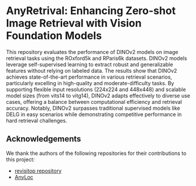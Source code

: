 # AnyRetrival: Enhancing Zero-shot Image Retrieval with Vision Foundation Models


This repository evaluates the performance of DINOv2 models on image retrieval tasks using the ROxford5k and RParis6k datasets. DINOv2 models leverage self-supervised learning to extract robust and generalizable features without relying on labeled data. The results show that DINOv2 achieves state-of-the-art performance in various retrieval scenarios, particularly excelling in high-quality and moderate-difficulty tasks. By supporting flexible input resolutions (224x224 and 448x448) and scalable model sizes (from vits14 to vitg14), DINOv2 adapts effectively to diverse use cases, offering a balance between computational efficiency and retrieval accuracy. Notably, DINOv2 surpasses traditional supervised models like DELG in easy scenarios while demonstrating competitive performance in hard retrieval challenges.


## Acknowledgements
We thank the authors of the following repositories for their contributions to this project:
- [revisitop repository](https://github.com/filipradenovic/revisitop) 
- [AnyLoc](https://github.com/AnyLoc/AnyLoc)
